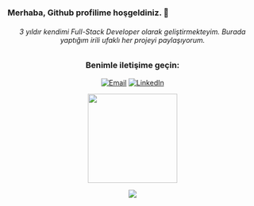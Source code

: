 
### Merhaba, Github profilime hoşgeldiniz. 👋 

<h6 align="center">3 yıldır kendimi Full-Stack Developer olarak geliştirmekteyim. Burada yaptığım irili ufaklı her projeyi paylaşıyorum.</h6>
<h3 align="center">Benimle iletişime geçin:</h3>

<p align="center">
<a href="mailto:yegunduz@outlook.com"><img alt="Email" src="https://img.shields.io/badge/Email-yegunduz@outlook.com-blue?style=flat&logo=gmail"></a>
<a href="https://www.linkedin.com/in/yunus-emre-gunduz/" target="__blank"><img alt="LinkedIn" src="https://img.shields.io/badge/LinkedIn-yemregunduz-blue?style=flat&logo=linkedin"></a>
</p>
<p align="center">
  <img src="https://github-readme-stats.vercel.app/api/top-langs/?username=yemregunduz&layout=compact&theme=tokyonight" height="180">
</p>
<p align="center">
<img src="https://github-readme-stats.vercel.app/api?username=yemregunduz&show_icons=true&theme=radical">
</p>


